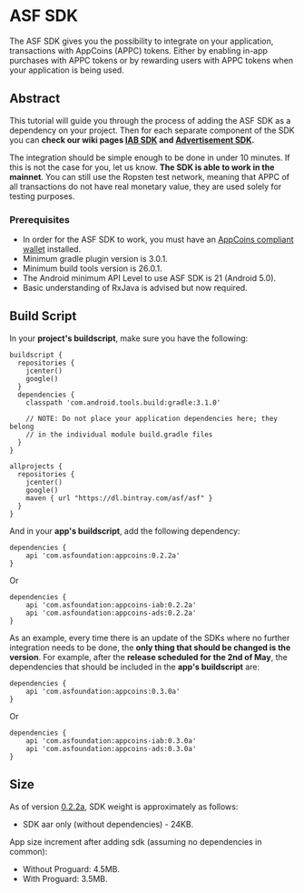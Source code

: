 # ASF SDK

The ASF SDK gives you the possibility to integrate on your application, transactions with AppCoins 
(APPC) tokens. Either by enabling in-app purchases with APPC tokens or by rewarding users with APPC 
tokens when your application is being used.

## Abstract

This tutorial will guide you through the process of adding the ASF SDK as a dependency on your project.
Then for each separate component of the SDK you can **check our wiki pages [IAB SDK](https://github.com/AppStoreFoundation/asf-sdk/wiki/In-App-Billing-(IAB)-SDK)
and [Advertisement SDK](https://github.com/AppStoreFoundation/asf-sdk/wiki/Advertisement-SDK).**

The integration should be simple enough to be done in under 10 minutes. If this is not the case for 
you, let us know. **The SDK is able to work in the mainnet**. You can still use the Ropsten test 
network, meaning that APPC of all transactions do not have real monetary value, they are used solely 
for testing purposes.

### Prerequisites

+ In order for the ASF SDK to work, you must have an [AppCoins compliant wallet](https://github.com/Aptoide/asf-wallet-android/tree/dev) installed.
+ Minimum gradle plugin version is 3.0.1.
+ Minimum build tools version is 26.0.1.
+ The Android minimum API Level to use ASF SDK is 21 (Android 5.0).
+ Basic understanding of RxJava is advised but now required.

## Build Script

In your **project's buildscript**, make sure you have the following:

```
buildscript {
  repositories {
    jcenter()
    google()
  }
  dependencies {
    classpath 'com.android.tools.build:gradle:3.1.0'

    // NOTE: Do not place your application dependencies here; they belong
    // in the individual module build.gradle files
  }
}

allprojects {
  repositories {
    jcenter()
    google()
    maven { url "https://dl.bintray.com/asf/asf" }
  }
}
```
And in your **app's buildscript**, add the following dependency:

```
dependencies {
    api 'com.asfoundation:appcoins:0.2.2a'
}
```

Or

```
dependencies {
    api 'com.asfoundation:appcoins-iab:0.2.2a'
    api 'com.asfoundation:appcoins-ads:0.2.2a'
}
```

As an example, every time there is an update of the SDKs where no further integration needs to be done, the **only thing that should be changed is the version**. For example, after the **release scheduled for the 2nd of May**, the dependencies that should be included in the **app's buildscript** are:

```
dependencies {
    api 'com.asfoundation:appcoins:0.3.0a'
}
```

Or

```
dependencies {
    api 'com.asfoundation:appcoins-iab:0.3.0a'
    api 'com.asfoundation:appcoins-ads:0.3.0a'
}
```

## Size
As of version [0.2.2a](https://bintray.com/asf/asf/appcoins-sdk/0.1.1a), SDK weight is approximately as follows:

- SDK aar only (without dependencies) - 24KB.

App size increment after adding sdk (assuming no dependencies in common):

- Without Proguard: 4.5MB.
- With Proguard: 3.5MB.
